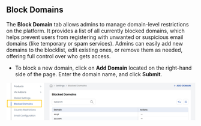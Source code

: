 
## Block Domains

The **Block Domain** tab allows admins to manage domain-level restrictions on the platform. It provides a list of all currently blocked domains, which helps prevent users from registering with unwanted or suspicious email domains (like temporary or spam services). Admins can easily add new domains to the blocklist, edit existing ones, or remove them as needed, offering full control over who gets access.

- To block a new domain, click on **Add Domain** located on the right-hand side of the page. Enter the domain name, and click **Submit**.

![Invite Client Details](images/blocked_dom.png)